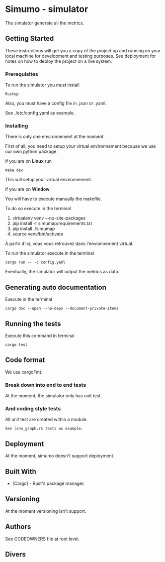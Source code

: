# Simumo - simulator

The simulator generate all the metrics.

## Getting Started

These instructions will get you a copy of the project up and running on your local machine for development and testing purposes. See deployment for notes on how to deploy the project on a live system.

### Prerequisites

To run the simulator you must install

```
Rustup
```
Also, you must have a config file in .json or .yaml.

See ./etc/config.yaml as example.

### Installing

There is only one environnement at the moment.

First of all, you need to setup your virtual environnement because we use our own python package.

if you are on __Linux__
run
```
make dev
```
This will setup your virtual environnement.

if you are on __Window__

You will have to execute manually the makefile.

To do so execute in the terminal

1. virtualenv venv --no-site-packages
2. pip install -r simumap/requirements.txt
3. pip install ./simumap
4. source venv/bin/activate

À partir d'ici, vous vous retrouvez dans l'envionnement virtual.

To run the simulator execute in the terminal

```
cargo run -- -c config.yaml
```

Eventually, the simulator will output the metrics as data.

## Generating auto documentation

Execute in the terminal

```
cargo doc --open --no-deps --document-private-items
```

## Running the tests
Execute this command in terminal

```
cargo test
```

## Code format

We use cargoFmt.

### Break down into end to end tests

At the moment, the simulator only has unit test.

### And coding style tests

All unit test are created within a module. 

```
See lane_graph.rs tests as example.
```

## Deployment

At the moment, simumo doesn't support deployment.

## Built With

* [Cargo] - Rust's package manager.

## Versioning

At the moment versioning isn't support.

## Authors

See CODEOWNERS file at root level.

## Divers

